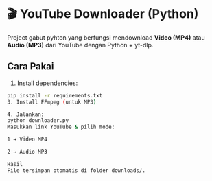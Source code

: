# 🎬 YouTube Downloader (Python)

Project gabut pyhton yang berfungsi mendownload **Video (MP4)** atau **Audio (MP3)** dari YouTube dengan Python + yt-dlp.

## Cara Pakai
1. Install dependencies:
 ```bash
pip install -r requirements.txt
3. Install FFmpeg (untuk MP3)

4. Jalankan:
python downloader.py
Masukkan link YouTube & pilih mode:

1 → Video MP4

2 → Audio MP3

Hasil
File tersimpan otomatis di folder downloads/.
